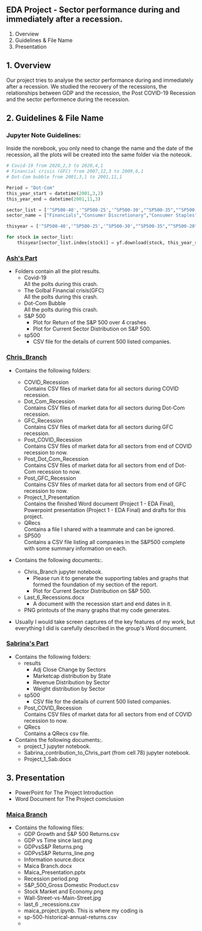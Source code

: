 ## EDA Project - Sector performance during and immediately after a recession.
1. Overview<br />
2. Guidelines & File Name<br />
3. Presentation<br />

## 1. Overview
Our project tries to analyse the sector performance during and immediately after a recession. We studied the recovery of the recessions, the relationships between GDP and the recession, the Post COVID-19 Recession and the sector performence during the recession.

## 2. Guidelines & File Name
### Jupyter Note Guidelines:<br />
Inside the norebook, you only need to change the name and the date of the recession, all the plots will be created into the same folder via the noteook.<br />
  ``` python
  # Covid-19 from 2020,2,3 to 2020,4,1
  # Financial crisis (GFC) from 2007,12,3 to 2009,6,1
  # Dot-Com bubble from 2001,3,1 to 2001,11,1

  Period = "Dot-Com"
  this_year_start = datetime(2001,3,2)
  this_year_end = datetime(2001,11,3)

  sector_list = ['^SP500-40','^SP500-25','^SP500-30',"^SP500-35","^SP500-20","^SP500-45","^SP500-15","^SP500-60","^SP500-50","^SP500-55","^GSPE"]
  sector_name = ["Financials","Consumer Discretionary","Consumer Staples","Health","Industrials","Information Tech","Materials","Real Estate","Tele Services","Utilities","Energy"]

  thisyear = ['^SP500-40','^SP500-25','^SP500-30',"^SP500-35","^SP500-20","^SP500-45","^SP500-15","^SP500-60","^SP500-50","^SP500-55","^GSPE"]

  for stock in sector_list: 
      thisyear[sector_list.index(stock)] = yf.download(stock, this_year_start, this_year_end)
  ```
### [Ash's Part](https://github.com/MAICATRAN/Group_Project1/tree/main/Ash's%20Part)
- Folders contain all the plot results.<br />
   - Covid-19<br />
      All the polts during this crash.<br />
   - The Golbal Financial crisis(GFC)<br />
      All the polts during this crash.<br />
   - Dot-Com Bubble<br />
      All the polts during this crash.<br />
   - S&P 500<br />
     - Plot for Return of the S&P 500 over 4 crashes <br />
     - Plot for Current Sector Distribution on S&P 500.<br />
   - sp500<br />
     - CSV file for the details of current 500 listed companies.<br />

### [Chris_Branch](https://github.com/MAICATRAN/Group_Project1/tree/main/Chris_Branch)
- Contains the following folders:<br />
   - COVID_Recession<br />
      Contains CSV files of market data for all sectors during COVID recession.<br />
   - Dot_Com_Recession<br />
      Contains CSV files of market data for all sectors during Dot-Com recession.<br />
   - GFC_Recession<br />
      Contains CSV files of market data for all sectors during GFC recession.<br />
   - Post_COVID_Recession<br />
      Contains CSV files of market data for all sectors from end of COVID recession to now.<br />
   - Post_Dot_Com_Recession<br />
      Contains CSV files of market data for all sectors from end of Dot-Com recession to now.<br />
   - Post_GFC_Recession<br />
      Contains CSV files of market data for all sectors from end of GFC recession to now.<br />
   - Project_1_Presentation<br />
      Contains the finished Word document (Project 1 - EDA Final), Powerpoint presentation (Project 1 - EDA Final) and drafts for this project.<br />
   - QRecs<br />
      Contains a file I shared with a teammate and can be ignored.<br />
   - SP500<br />
      Contains a CSV file listing all companies in the S&P500 complete with some summary information on each.<br />
      
      
- Contains the following documents:.<br />
   - Chris_Branch jupyter notebook.<br />
     - Please run it to generate the supporting tables and graphs that formed the foundation of my section of the report. <br />
     - Plot for Current Sector Distribution on S&P 500.<br />
   - Last_6_Recessions.docx<br />
     - A document with the recession start and end dates in it.<br />
   - PNG printouts of the many graphs that my code generates.<br />

- Usually I would take screen captures of the key features of my work, but everything I did is carefully described in the group's Word document.<br />

### [Sabrina's Part](https://github.com/MAICATRAN/Group_Project1/tree/main/Sabrina_part)
- Contains the following folders:<br />
   - results <br />
     - Adj Close Change by Sectors
     - Marketcap distribution by State
     - Revenue Distribution by Sector
     - Weight distribution by Sector
   - sp500<br />
     - CSV file for the details of current 500 listed companies.<br />
   - Post_COVID_Recession<br />
      Contains CSV files of market data for all sectors from end of COVID recession to now.<br />
    - QRecs<br />
      Contains a QRecs csv file.<br />
- Contains the following documents:.<br />
   - project_1 jupyter notebook.<br />
   - Sabrina_contribution_to_Chris_part (from cell 78) jupyter notebook.<br />
   - Project_1_Sab.docx<br />
## 3. Presentation
- PowerPoint for The Project Introduction<br />
- Word Document for The Project comclusion<br />


### [Maica Branch](https://github.com/MAICATRAN/Group_Project1/tree/main/maica-part)
- Contains the following files:<br />
   - GDP Growth and S&P 500 Returns.csv<br />
   - GDP vs Time since last.png<br />
   - GDPvsS&P Returns.png<br />
   - GDPvsS&P Returns_line.png<br />
   - Information source.docx<br />
   - Maica Branch.docx<br />
   - Maica_Presentation.pptx<br />
   - Recession period.png<br />
   - S&P_500_Gross Domestic Product.csv<br />
   - Stock Market and Economy.png<br />
   - Wall-Street-vs-Main-Street.jpg<br />
   - last_6 _recessions.csv<br />
   - maica_project.ipynb. This is where my coding is<br />
   - sp-500-historical-annual-returns.csv<br />
   - 
  

